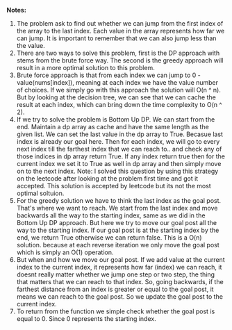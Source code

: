 **Notes:**

1. The problem ask to find out whether we can jump from the first index of the array to the last index. Each value in the array represents how far we can jump. It is important to remember that we can also jump less than the value.
2. There are two ways to solve this problem, first is the DP approach with stems from the brute force way. The second is the greedy approach will result in a more optimal solution to this problem.
3. Brute force approach is that from each index we can jump to 0 - value(nums[index]), meaning at each index we have the value number of choices. If we simply go with this approach the solution will O(n ^ n). But by looking at the decision tree, we can see that we can cache the result at each index, which can bring down the time complexity to O(n ^ 2).
4. If we try to solve the problem is Bottom Up DP. We can start from the end. Maintain a dp array as cache and have the same length as the given list. We can set the last value in the dp array to True. Becasue last index is already our goal here. Then for each index, we will go to every next index till the farthest index that we can reach to.. and check any of those indices in dp array return True. If any index return true then for the current index we set it to True as well in dp array and then simply move on to the next index. Note: I solved this question by using this strategy on the leetcode after looking at the problem first time and got it accepted. This solution is accepted by leetcode but its not the most optimal soltuion.
5. For the greedy solution we have to think the last index as the goal post. That's where we want to reach. We start from the last index and move backwards all the way to the starting index, same as we did in the Bottom Up DP approach. But here we try to move our goal post all the way to the starting index. If our goal post is at the starting index by the end, we return True otherwise we can return false. This is a O(n) solution. because at each reverse iteration we only move the goal post which is simply an O(1) operation.
6. But when and how we move our goal post. If we add value at the current index to the current index, it represents how far (index) we can reach, it doesnt really matter whether we jump one step or two step, the thing that matters that we can reach to that index. So, going backwards, if the farthest distance from an index is greater or equal to the goal post, it means we can reach to the goal post. So we update the goal post to the current index.
7. To return from the function we simple check whether the goal post is equal to 0. Since 0 represents the starting index.
